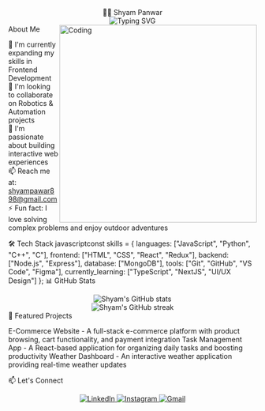 <div align="center">👨‍💻 Shyam Panwar</div>
<div align="center">
  <img src="https://readme-typing-svg.herokuapp.com?font=Fira+Code&pause=1000&color=0969DA&center=true&vCenter=true&random=false&width=435&lines=Frontend+Developer;Robotics+%26+Automation+Enthusiast;Problem+Solver;Lifelong+Learner" alt="Typing SVG" />
</div>
<img align="right" alt="Coding" width="400" src="https://media.giphy.com/media/v1.Y2lkPTc5MGI3NjExbXNxNXAybjJ1cjExMmVjYzM5cWdldXRiMngwN2ppeHg1NXZpYTQ1NSZlcD12MV9pbnRlcm5hbF9naWZfYnlfaWQmY3Q9Zw/qgQUggAC3Pfv687qPC/giphy.gif">
About Me

🌱 I'm currently expanding my skills in Frontend Development <br/>
👯 I'm looking to collaborate on Robotics & Automation projects <br/>
🚀 I'm passionate about building interactive web experiences <br/>
📫 Reach me at: shyampawar898@gmail.com <br/>
⚡ Fun fact: I love solving complex problems and enjoy outdoor adventures <br/>

🛠️ Tech Stack
javascriptconst skills = {
  languages: ["JavaScript", "Python", "C++", "C"],
  frontend: ["HTML", "CSS", "React", "Redux"],
  backend: ["Node.js", "Express"],
  database: ["MongoDB"],
  tools: ["Git", "GitHub", "VS Code", "Figma"],
  currently_learning: ["TypeScript", "NextJS", "UI/UX Design"]
};
📊 GitHub Stats
<div align="center">
  <img src="https://github-readme-stats.vercel.app/api?username=shyam-panwar45&show_icons=true&theme=prussian" alt="Shyam's GitHub stats" />
</div>
<div align="center">
  <img src="https://github-readme-streak-stats.herokuapp.com/?user=shyam-panwar45&theme=prussian" alt="Shyam's GitHub streak" />
</div>
🌟 Featured Projects

E-Commerce Website - A full-stack e-commerce platform with product browsing, cart functionality, and payment integration
Task Management App - A React-based application for organizing daily tasks and boosting productivity
Weather Dashboard - An interactive weather application providing real-time weather updates

📫 Let's Connect
<div align="center">
  <a href="https://linkedin.com/in/shyam-panwar-1709a82a0" target="_blank">
    <img src="https://img.shields.io/badge/LinkedIn-0077B5?style=for-the-badge&logo=linkedin&logoColor=white" alt="LinkedIn" />
  </a>
  <a href="https://instagram.com/shyamm_45" target="_blank">
    <img src="https://img.shields.io/badge/Instagram-E4405F?style=for-the-badge&logo=instagram&logoColor=white" alt="Instagram" />
  </a>
  <a href="mailto:shyampawar898@gmail.com">
    <img src="https://img.shields.io/badge/Gmail-D14836?style=for-the-badge&logo=gmail&logoColor=white" alt="Gmail" />
  </a>
</div>
